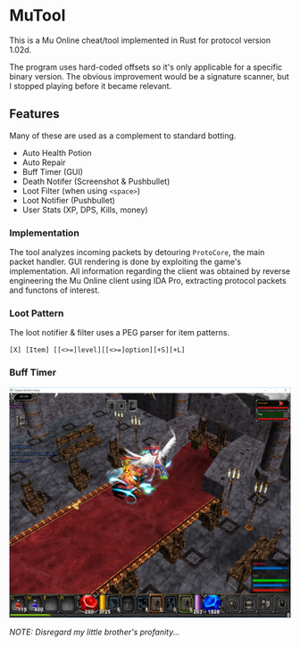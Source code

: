 # MuTool

This is a Mu Online cheat/tool implemented in Rust for protocol version 1.02d.

The program uses hard-coded offsets so it's only applicable for a specific
binary version. The obvious improvement would be a signature scanner, but I
stopped playing before it became relevant.

## Features

Many of these are used as a complement to standard botting.

- Auto Health Potion
- Auto Repair
- Buff Timer (GUI)
- Death Notifer (Screenshot & Pushbullet)
- Loot Filter (when using `<space>`)
- Loot Notifier (Pushbullet)
- User Stats (XP, DPS, Kills, money)


### Implementation

The tool analyzes incoming packets by detouring `ProtoCore`, the main packet
handler. GUI rendering is done by exploiting the game's implementation. All
information regarding the client was obtained by reverse engineering the Mu
Online client using IDA Pro, extracting protocol packets and functons of
interest.

### Loot Pattern

The loot notifier & filter uses a PEG parser for item patterns.

```
[X] [Item] [[<>=]level][[<>=]option][+S][+L]
```

### Buff Timer

![Screenshot](./res/bufftimer.png)

*NOTE: Disregard my little brother's profanity...*